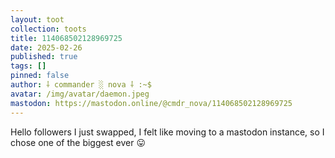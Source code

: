 ```yaml
---
layout: toot
collection: toots
title: 114068502128969725
date: 2025-02-26
published: true
tags: []
pinned: false
author: ⸸ commander ░ nova ⸸ :~$
avatar: /img/avatar/daemon.jpeg
mastodon: https://mastodon.online/@cmdr_nova/114068502128969725
---
```


Hello followers I just swapped, I felt like moving to a mastodon instance, so I chose one of the biggest ever 😛
